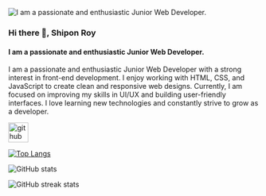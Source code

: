 ![I am a passionate and enthusiastic Junior Web Developer.](https://arturssmirnovs.github.io/github-profile-readme-generator/images/banner.png)

### Hi there 👋, Shipon Roy
#### I am a passionate and enthusiastic Junior Web Developer.

I am a passionate and enthusiastic Junior Web Developer with a strong interest in front-end development. I enjoy working with HTML, CSS, and JavaScript to create clean and responsive web designs. Currently, I am focused on improving my skills in UI/UX and building user-friendly interfaces. I love learning new technologies and constantly strive to grow as a developer.



[<img src='https://cdn.jsdelivr.net/npm/simple-icons@3.0.1/icons/github.svg' alt='github' height='40'>](https://github.com/nillalways)  

[![Top Langs](https://github-readme-stats.vercel.app/api/top-langs/?username=nillalways)](https://github.com/anuraghazra/github-readme-stats)

![GitHub stats](https://github-readme-stats.vercel.app/api?username=nillalways&show_icons=true)  

![GitHub streak stats](https://streak-stats.demolab.com/?user=nillalways)  

